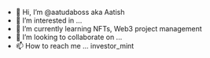 - 👋 Hi, I’m @aatudaboss aka Aatish 
- 👀 I’m interested in ...
- 🌱 I’m currently learning NFTs, Web3 project management 
- 💞️ I’m looking to collaborate on ...
- 📫 How to reach me ... investor_mint 

<!---
aatudaboss/aatudaboss is a ✨ special ✨ repository because its `README.md` (this file) appears on your GitHub profile.
You can click the Preview link to take a look at your changes.
--->

